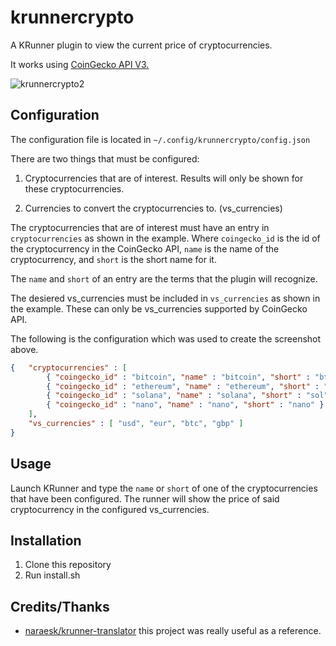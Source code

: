 # krunnercrypto
A KRunner plugin to view the current price of cryptocurrencies.

It works using [CoinGecko API V3.](https://www.coingecko.com/en/api/documentation)

![krunnercrypto2](https://user-images.githubusercontent.com/7107694/146843950-ce2e7a43-e623-46aa-8627-9d56f13a92c1.png)

## Configuration
The configuration file is located in `~/.config/krunnercrypto/config.json`

There are two things that must be configured:

1. Cryptocurrencies that are of interest. Results will only be shown for these cryptocurrencies.

2. Currencies to convert the cryptocurrencies to. (vs_currencies)

The cryptocurrencies that are of interest must have an entry in `cryptocurrencies` as shown in the example. Where `coingecko_id` is the id of the cryptocurrency in the CoinGecko API, `name` is the name of the cryptocurrency, and `short` is the short name for it.

The `name` and `short` of an entry are the terms that the plugin will recognize.

The desiered vs_currencies must be included in `vs_currencies` as shown in the example. These can only be vs_currencies supported by CoinGecko API.

The following is the configuration which was used to create the screenshot above.
```json
{   "cryptocurrencies" : [
        { "coingecko_id" : "bitcoin", "name" : "bitcoin", "short" : "btc" },
        { "coingecko_id" : "ethereum", "name" : "ethereum", "short" : "eth" },
        { "coingecko_id" : "solana", "name" : "solana", "short" : "sol" },
        { "coingecko_id" : "nano", "name" : "nano", "short" : "nano" }
    ],
    "vs_currencies" : [ "usd", "eur", "btc", "gbp" ]
}
```

## Usage
Launch KRunner and type the `name` or `short` of one of the cryptocurrencies that have been configured. The runner will show the price of said cryptocurrency in the configured vs_currencies.

## Installation
1. Clone this repository
2. Run install.sh


## Credits/Thanks
- [naraesk/krunner-translator](https://github.com/naraesk/krunner-translator) this project was really useful as a reference.
